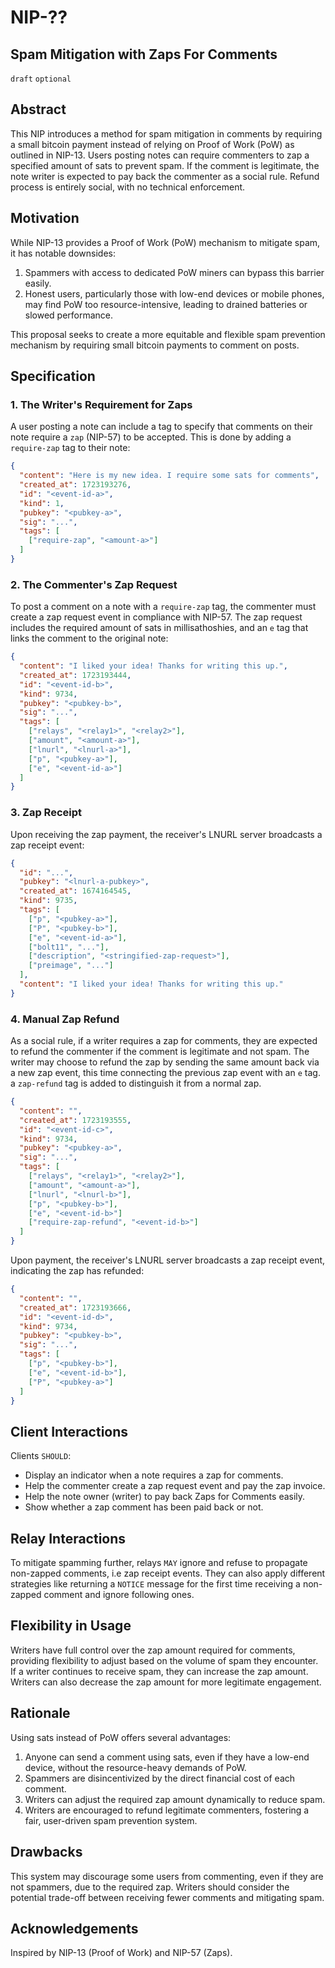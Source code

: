 NIP-??
======

Spam Mitigation with Zaps For Comments
-----

`draft` `optional`

## Abstract

This NIP introduces a method for spam mitigation in comments by requiring a small bitcoin payment instead of relying on Proof of Work (PoW) as outlined in NIP-13. Users posting notes can require commenters to zap a specified amount of sats to prevent spam. If the comment is legitimate, the note writer is expected to pay back the commenter as a social rule. Refund process is entirely social, with no technical enforcement.

## Motivation

While NIP-13 provides a Proof of Work (PoW) mechanism to mitigate spam, it has notable downsides:

1. Spammers with access to dedicated PoW miners can bypass this barrier easily.
2. Honest users, particularly those with low-end devices or mobile phones, may find PoW too resource-intensive, leading to drained batteries or slowed performance.

This proposal seeks to create a more equitable and flexible spam prevention mechanism by requiring small bitcoin payments to comment on posts.

## Specification

### 1. The Writer's Requirement for Zaps

A user posting a note can include a tag to specify that comments on their note require a `zap` (NIP-57) to be accepted. This is done by adding a `require-zap` tag to their note:

```json
{
  "content": "Here is my new idea. I require some sats for comments",
  "created_at": 1723193276,
  "id": "<event-id-a>",
  "kind": 1,
  "pubkey": "<pubkey-a>",
  "sig": "...",
  "tags": [
    ["require-zap", "<amount-a>"]
  ]
}
```

### 2. The Commenter's Zap Request

To post a comment on a note with a `require-zap` tag, the commenter must create a zap request event in compliance with NIP-57. The zap request includes the required amount of sats in millisathoshies, and an `e` tag that links the comment to the original note:

```json
{
  "content": "I liked your idea! Thanks for writing this up.",
  "created_at": 1723193444,
  "id": "<event-id-b>",
  "kind": 9734,
  "pubkey": "<pubkey-b>",
  "sig": "...",
  "tags": [
    ["relays", "<relay1>", "<relay2>"],
    ["amount", "<amount-a>"],
    ["lnurl", "<lnurl-a>"],
    ["p", "<pubkey-a>"],
    ["e", "<event-id-a>"]
  ]
}
```

### 3. Zap Receipt

Upon receiving the zap payment, the receiver's LNURL server broadcasts a zap receipt event:

```json
{
  "id": "...",
  "pubkey": "<lnurl-a-pubkey>",
  "created_at": 1674164545,
  "kind": 9735,
  "tags": [
    ["p", "<pubkey-a>"],
    ["P", "<pubkey-b>"],
    ["e", "<event-id-a>"],
    ["bolt11", "..."],
    ["description", "<stringified-zap-request>"],
    ["preimage", "..."]
  ],
  "content": "I liked your idea! Thanks for writing this up."
}
```

### 4. Manual Zap Refund

As a social rule, if a writer requires a zap for comments, they are expected to refund the commenter if the comment is legitimate and not spam. The writer may choose to refund the zap by sending the same amount back via a new zap event, this time connecting the previous zap event with an `e` tag. a `zap-refund` tag is added to distinguish it from a normal zap.

```json
{
  "content": "",
  "created_at": 1723193555,
  "id": "<event-id-c>",
  "kind": 9734,
  "pubkey": "<pubkey-a>",
  "sig": "...",
  "tags": [
    ["relays", "<relay1>", "<relay2>"],
    ["amount", "<amount-a>"],
    ["lnurl", "<lnurl-b>"],
    ["p", "<pubkey-b>"],
    ["e", "<event-id-b>"]
    ["require-zap-refund", "<event-id-b>"]
  ]
}
```

Upon payment, the receiver's LNURL server broadcasts a zap receipt event, indicating the zap has refunded:

```json
{
  "content": "",
  "created_at": 1723193666,
  "id": "<event-id-d>",
  "kind": 9734,
  "pubkey": "<pubkey-b>",
  "sig": "...",
  "tags": [
    ["p", "<pubkey-b>"],
    ["e", "<event-id-b>"],
    ["P", "<pubkey-a>"]
  ]
}
```

## Client Interactions

Clients `SHOULD`:

- Display an indicator when a note requires a zap for comments.
- Help the commenter create a zap request event and pay the zap invoice.
- Help the note owner (writer) to pay back Zaps for Comments easily.
- Show whether a zap comment has been paid back or not.

## Relay Interactions

To mitigate spamming further, relays `MAY` ignore and refuse to propagate non-zapped comments, i.e zap receipt events. They can also apply different strategies like returning a `NOTICE` message for the first time receiving a non-zapped comment and ignore following ones.

## Flexibility in Usage

Writers have full control over the zap amount required for comments, providing flexibility to adjust based on the volume of spam they encounter. If a writer continues to receive spam, they can increase the zap amount. Writers can also decrease the zap amount for more legitimate engagement.

## Rationale

Using sats instead of PoW offers several advantages:
1. Anyone can send a comment using sats, even if they have a low-end device, without the resource-heavy demands of PoW.
2. Spammers are disincentivized by the direct financial cost of each comment.
3. Writers can adjust the required zap amount dynamically to reduce spam.
4. Writers are encouraged to refund legitimate commenters, fostering a fair, user-driven spam prevention system.

## Drawbacks

This system may discourage some users from commenting, even if they are not spammers, due to the required zap. Writers should consider the potential trade-off between receiving fewer comments and mitigating spam.

## Acknowledgements

Inspired by NIP-13 (Proof of Work) and NIP-57 (Zaps).
